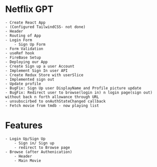 # Netflix GPT
    - Create React App
    - (Configured TailwindCSS- not done)
    - Header
    - Routing of App
    - Login Form
        - Sign Up Form
    - Form Validation
    - useRef hook
    - FireBase Setup
    - Deploying our App
    - Create Sign up a user Account
    - Implement Sign In user API
    - Create Redux Store with userSlice
    - Implemented sign out
    - Update profile
    - BugFix: Sign Up user DisplayName and Profile picture update
    - BugFix: Redirect user to browse(login in) n login page(sign out) without back n forth allowance through URL
    - unsubscirbed to onAuthStateChanged callback
    - Fetch movie from tmdb - now playing list


# Features
    - Login Up/Sign Up
        - Sign in/ Sign up
        - redirect to Browse page
    - Browse (after Authenication)
        - Header
        - Main Movie